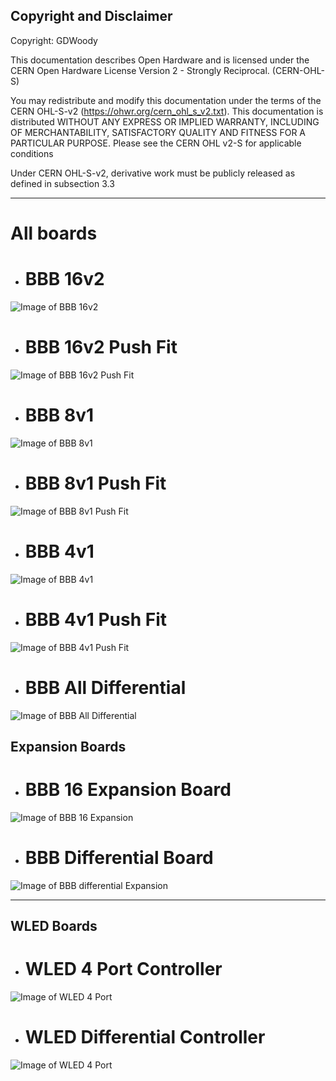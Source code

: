 ## Copyright and Disclaimer
Copyright: GDWoody

This documentation describes Open Hardware and is licensed under the CERN Open Hardware License Version 2 - Strongly Reciprocal. (CERN-OHL-S)

You may redistribute and modify this documentation under the terms of the CERN OHL-S-v2 (https://ohwr.org/cern_ohl_s_v2.txt). This documentation is distributed WITHOUT ANY EXPRESS OR IMPLIED WARRANTY, INCLUDING OF MERCHANTABILITY, SATISFACTORY QUALITY AND FITNESS FOR A PARTICULAR PURPOSE. Please see the CERN OHL v2-S for applicable conditions

Under CERN OHL-S-v2, derivative work must be publicly released as defined in subsection 3.3

---
# All boards

* # BBB 16v2

![Image of BBB 16v2](https://github.com/GDWoody/Pixel-Controllers/blob/main/bbb_16/image/BBB_16v2_SMD.png)

* # BBB 16v2 Push Fit

![Image of BBB 16v2 Push Fit](https://github.com/GDWoody/Pixel-Controllers/blob/main/bbb_16_push/image/BBB_16v2_SMD_Push.png)

* # BBB 8v1

![Image of BBB 8v1](https://github.com/GDWoody/Pixel-Controllers/blob/main/bbb_8/image/BBB_8v1_SMD.png)

* # BBB 8v1 Push Fit

![Image of BBB 8v1 Push Fit](https://github.com/GDWoody/Pixel-Controllers/blob/main/bbb_8_push/image/BBB_8v1_SMD_Push.png)

* # BBB 4v1

![Image of BBB 4v1](https://github.com/GDWoody/Pixel-Controllers/blob/main/bbb_4/image/BBB_4v1_SMD.png)

* # BBB 4v1 Push Fit

![Image of BBB 4v1 Push Fit](https://github.com/GDWoody/Pixel-Controllers/blob/main/bbb_4_push/image/BBB_4v1_Push_fit.png)


* # BBB All Differential

![Image of BBB All Differential](https://github.com/GDWoody/Pixel-Controllers/blob/main/bbb_all_diff/image/BBB_All_Diff.png)

## Expansion Boards

* # BBB 16 Expansion Board

![Image of BBB 16 Expansion](https://github.com/GDWoody/Pixel-Controllers/blob/main/bbb_16_expansion/image/16_Expansion.png)

* # BBB Differential Board

![Image of BBB differential Expansion](https://github.com/GDWoody/Pixel-Controllers/blob/main/bbb_diff_expansion/image/Diff_Expansion.png)

---
## WLED Boards

* # WLED 4 Port Controller

![Image of WLED 4 Port](https://github.com/GDWoody/Pixel-Controllers/blob/main/wled/image/WLED_WT32.png)

* # WLED Differential Controller

![Image of WLED 4 Port](https://github.com/GDWoody/Pixel-Controllers/blob/main/wled_d/image/WLED_WT32_Differential.png)